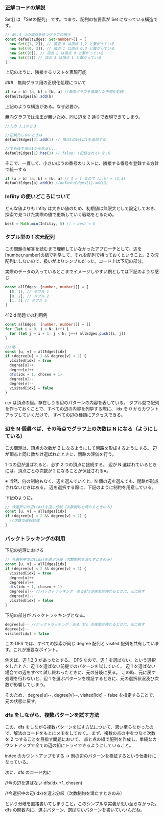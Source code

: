 ### 正解コードの解説

Set<number>[] は 「Set<number>の配列」 です。つまり、配列の各要素が Set になっている構造です。

```typescript
// 例：4 つの頂点を持つグラフの場合
const defaultEdges: Set<number>[] = [
  new Set([1, 2]), // 頂点 0 は頂点 1,2 と繋がっている
  new Set([0, 3]), // 頂点 1 は頂点 0,3 と繋がっている
  new Set([0]), // 頂点 2 は頂点 0 と繋がっている
  new Set([1]) // 頂点 3 は頂点 1 と繋がっている
]
```

上記のように、隣接するリストを表現可能

###　無向グラフ用の正規化処理について

```typescript
if (a > b) [a, b] = [b, a] //無向グラフを意識した正規化処理
defaultEdges[a].add(b)
```

上記のような構造がある。なぜ必要か。

無向グラフでは法王が無いため、同じ辺を 2 通りで表現できてしまう。

```typescript
//入力 3,1のとき

//正規化しないときは
defaultEdges[3].add(1) // 頂点3のSetに1を追加する

//でも後で頂点1から見ると...
defaultEdges[1].has(3) // false! (記録されていない)
```

そこで、一貫して、小さいほうの番号のリストに、隣接する番号を登録する方針で統一する

```typescript
if (a > b) [a, b] = [b, a] // 3 > 1 なので [a,b] = [1,3]
defaultEdges[a].add(b) //defaultEdges[1].add(3)
```

### Infiity の使いどころについて

どんな値よりも Infity は大きい値のため、初期値は無限大として設定しておき、
探索で見つけた実際の値で更新していく戦略をとるため。

```typescript
best = Math.min(Infitiy, 5) // → best = 5
```

### タプル型の 1 次元配列

この問題の解答を読むまで理解していなかったアプローチとして、辺を [number,number]の組で列挙して、それを配列で持っておくということ。2 次元配列にしないので、扱いがよりシンプルだった。コード上は下記の部分。

実際のデータの入っているとこまでイメージしやすい例としては下記のような感じ

```typescript
const allEdges: [number, number][] = [
  [0, 1], // タプル 1
  [0, 2], // タプル 2
  [1, 3] // タプル 3
]
```

412 d 問題での利用例

```typescript
const allEdges: [number, number][] = []
for (let i = 0; i < N; i++) {
  for (let j = i + 1; j < N; j++) allEdges.push([i, j])
}

///略
const [u, v] = allEdges[idx]
if (degree[u] < 2 && degree[v] < 2) {
  visited[idx] = true
  degree[u]++
  degree[v]++
  dfs(idx + 1, chosen + 1)
  degree[u]--
  degree[v]--
  visited[idx] = false
}
```

u,v は頂点の組。存在しうる辺のパターンの内容を表している。
タプル型で配列を作っておくことで、すべての辺の内容を列挙する際に、 idx を 0 からカウントアップしていくだけで、
すべての辺の種類にアクセスできる。

### 辺を N 個選べば、その時点でグラフ上の次数は N になる（ようにしている）

この問題は、頂点の次数が 2 になるようにして閉路を形成するようにする。
辺が頂点と同じ数だけ選ばれたときに、閉路の評価を行う。

1 つの辺が選ばれると、必ず 2 つの頂点に接続する。
辺が N 選ばれているときには、頂点ごとの次数が２になることが保証される※。

※
当然、何の制約もなく、辺を選んでいくと、N 個の辺を選んでも、閉路が形成されないときはある。
辺を選択する際に、下記のように制約を用意している。

下記のように。

```typescript
// 今選択中の辺(idx)を選ぶ分岐（次数制約を満たすときのみ）
const [u, v] = allEdges[idx]
if (degree[u] < 2 && degree[v] < 2) {
  //次数の選択処理
}
```

### バックトラッキングの利用

下記の処理における

```typescript
// 今選択中の辺(idx)を選ぶ分岐（次数制約を満たすときのみ）
const [u, v] = allEdges[idx]
if (degree[u] < 2 && degree[v] < 2) {
  visited[idx] = true
  degree[u]++
  degree[v]++
  dfs(idx + 1, chosen + 1)
  degree[u]-- //バックトラッキング　あるdfsの探索が終わるときに、元に戻す
  degree[v]--
  visited[idx] = false
}
```

下記の部分が バックトラッキングとなる。

```typescript
degree[u]-- //バックトラッキング　ある dfs の探索が終わるときに、元に戻す
degree[v]--
visited[idx] = false
```

この DFS では、すべての探索が同じ degree 配列と visited 配列を共有しています。これが重要なポイント。

例えば、辺 1,2,3 があったとする。
DFS なので、辺 1 を選ばない、という選択をしたとき、辺 1 を選ばない前提でのパターンを試していく。
辺 1 を選ばない場合での辺をすべて試し終わったときに、元の分岐に戻る。
この時、元に戻す処理を行わないと、辺 1 を選ぶパターンを検証するときに、元の選択状況及び次数が影響してしまう。

そのため、 degree[u]--, degree[v]--, visited[idx] = false を指定することで、元の状態に戻す。

### dfs をしながら、複数パターンを試す方法

この、dfs をしながら複数パターンを試す方法について、思い至らなかったので、解法のコードをもとにメモをしておく。
まず、複数の点の中をつなぐ次数を 2 つすることを目指す問題において、
点と点の組で配列を作成し、単純なカウントアップで全ての辺の組にトライできるようにしていること。

index のカウントアップをする → 別の辺のパターンを検証するという仕掛けになっている。

次に、dfs のコード内に

//今の辺を選ばない
dfs(idx +1, chosen)

//今選択中の辺(idx)を選ぶ分岐（次数制約を満たすときのみ）

という分岐を直接書いてしまうこと。このシンプルな実装が思い至らなかった。dfs の関数内に、選ぶパターン、選ばないパターンを書いていいんだね。
